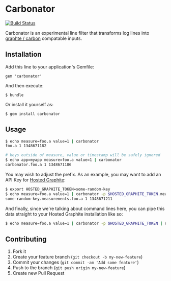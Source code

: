 # Carbonator

[![Build Status](https://secure.travis-ci.org/gorsuch/carbonator.png)](http://travis-ci.org/gorsuch/carbonator)

Carbonator is an experimental line filter that transforms log lines into [graphte / carbon](https://graphite.readthedocs.org/en/latest/) compatable inputs.

## Installation

Add this line to your application's Gemfile:

    gem 'carbonator'

And then execute:

    $ bundle

Or install it yourself as:

    $ gem install carbonator

## Usage

```bash
$ echo measure=foo.a value=1 | carbonator
foo.a 1 1348671182

# keys outside of measure, value or timestamp will be safely ignored
$ echo app=myapp measure=foo.a value=1 | carbonator
carbonator.foo.a 1 1348671186
```

You may wish to adjust the prefix.  As an example, you may want to add an API Key for [Hosted Graphite](http://hostedgraphite.com/):

```bash
$ export HOSTED_GRAPHITE_TOKEN=some-random-key
$ echo measure=foo.a value=1 | carbonator -p $HOSTED_GRAPHITE_TOKEN.measurements
some-random-key.measurements.foo.a 1 1348671211
```

And finally, since we're talking about command lines here, you can pipe this data straight to your Hosted Graphite installation like so:

```bash
$ echo measure=foo.a value=1 | carbonator -p $HOSTED_GRAPHITE_TOKEN | nc carbon.hostedgraphite.com 2003
```

## Contributing

1. Fork it
2. Create your feature branch (`git checkout -b my-new-feature`)
3. Commit your changes (`git commit -am 'Add some feature'`)
4. Push to the branch (`git push origin my-new-feature`)
5. Create new Pull Request
